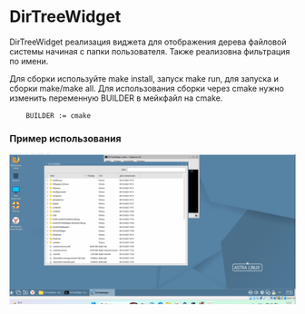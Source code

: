 # DirTreeWidget
DirTreeWidget реализация виджета для отображения дерева файловой системы начиная с папки пользователя. Также реализовна фильтрация по имени.

Для сборки используйте make install, запуск make run, для запуска и сборки make/make all.
Для использования сборки через cmake нужно изменить переменную BUILDER в мейкфайл на cmake.
```
    BUILDER := cmake
```
### Пример использования
![](misc/widget_example.gif)
